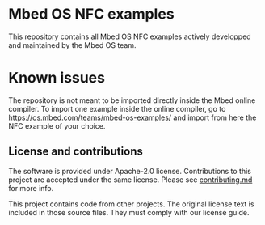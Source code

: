# Mbed OS NFC examples 

This repository contains all Mbed OS NFC examples actively developped and maintained by the Mbed OS team. 


# Known issues 

The repository is not meant to be imported directly inside the Mbed online compiler. To import one example inside the online compiler, go to https://os.mbed.com/teams/mbed-os-examples/ and import from here the NFC example of your choice.

## License and contributions

The software is provided under Apache-2.0 license. Contributions to this project are accepted under the same license. Please see [contributing.md](CONTRIBUTING.md) for more info.

This project contains code from other projects. The original license text is included in those source files. They must comply with our license guide.

